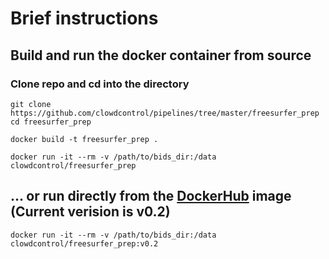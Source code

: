 # Brief instructions
## Build and run the docker container from source 
### Clone repo and cd into the directory
``` 
git clone https://github.com/clowdcontrol/pipelines/tree/master/freesurfer_prep
cd freesurfer_prep

docker build -t freesurfer_prep .

docker run -it --rm -v /path/to/bids_dir:/data clowdcontrol/freesurfer_prep
```

## ... or run directly from the [DockerHub](https://hub.docker.com/r/clowdcontrol/freesurfer_prep/) image (Current verision is v0.2)
```docker run -it --rm -v /path/to/bids_dir:/data clowdcontrol/freesurfer_prep:v0.2```
